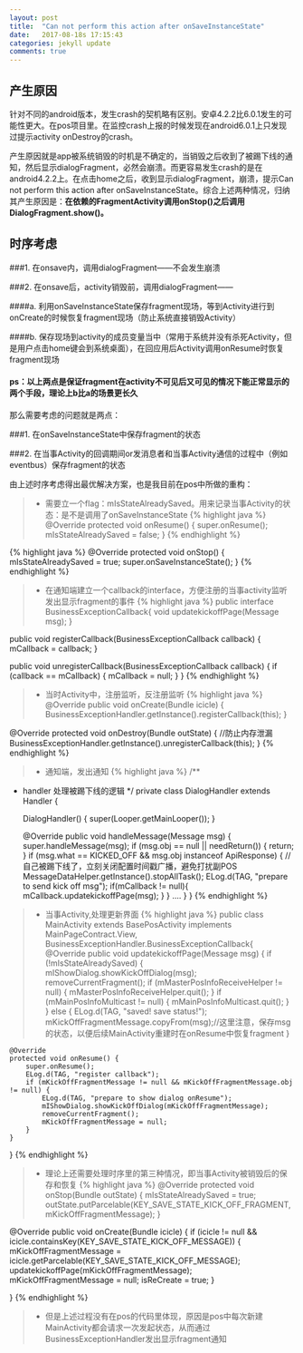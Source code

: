 ```yaml
---
layout: post
title:  "Can not perform this action after onSaveInstanceState"
date:   2017-08-18s 17:15:43
categories: jekyll update
comments: true
---
```


## 产生原因

针对不同的android版本，发生crash的契机略有区别。安卓4.2.2比6.0.1发生的可能性更大。在pos项目里。在监控crash上报的时候发现在android6.0.1上只发现过提示activity onDestroy的crash。
<!--break-->

产生原因就是app被系统销毁的时机是不确定的，当销毁之后收到了被踢下线的通知，然后显示dialogFragment，必然会崩溃。而更容易发生crash的是在android4.2.2上。在点击home之后，收到显示dialogFragment，崩溃，提示Can not perform this action after onSaveInstanceState。综合上述两种情况，归纳其产生原因是：**在依赖的FragmentActivity调用onStop()之后调用DialogFragment.show()。**

## 时序考虑

###1. 在onsave内，调用dialogFragment——不会发生崩溃

###2. 在onsave后，activity销毁前，调用dialogFragment——

####a. 利用onSaveInstanceState保存fragment现场，等到Activity进行到onCreate的时候恢复fragment现场（防止系统直接销毁Activity）

####b. 保存现场到activity的成员变量当中（常用于系统并没有杀死Activity，但是用户点击home键会到系统桌面），在回应用后Activity调用onResume时恢复fragment现场

#### ps：以上两点是保证fragment在activity不可见后又可见的情况下能正常显示的两个手段，理论上b比a的场景更长久

那么需要考虑的问题就是两点：

###1. 在onSaveInstanceState中保存fragment的状态

###2. 在当事Activity的回调期间or发消息者和当事Activity通信的过程中（例如eventbus）保存fragment的状态

由上述时序考虑得出最优解决方案，也是我目前在pos中所做的重构：
> * 需要立一个flag：mIsStateAlreadySaved。用来记录当事Activity的状态：是不是调用了onSaveInstanceState
{% highlight java %}
@Override
protected void onResume() {
    super.onResume();
    mIsStateAlreadySaved = false;
}
{% endhighlight %}

{% highlight java %}
@Override
protected void onStop() {
    mIsStateAlreadySaved = true;
    super.onSaveInstanceState();
}
{% endhighlight %}
> * 在通知端建立一个callback的interface，方便注册的当事activity监听发出显示fragment的事件
{% highlight java %}
public interface BusinessExceptionCallback{
    void updatekickoffPage(Message msg);
}
 
public void registerCallback(BusinessExceptionCallback callback) {
    mCallback = callback;
}
 
public void unregisterCallback(BusinessExceptionCallback callback) {
    if (callback == mCallback) {
        mCallback = null;
    }
}
{% endhighlight %}
> * 当时Activity中，注册监听，反注册监听
{% highlight java %}
@Override
public void onCreate(Bundle icicle) {
    BusinessExceptionHandler.getInstance().registerCallback(this);
}
  
@Override
protected void onDestroy(Bundle outState) {
    //防止内存泄漏
    BusinessExceptionHandler.getInstance().unregisterCallback(this);
}
{% endhighlight %}
> * 通知端，发出通知
{% highlight java %}
/**
 * handler 处理被踢下线的逻辑
 */
private class DialogHandler extends Handler {
 
    DialogHandler() {
        super(Looper.getMainLooper());
    }
 
    @Override
    public void handleMessage(Message msg) {
        super.handleMessage(msg);
        if (msg.obj == null || needReturn()) {
            return;
        }
        if (msg.what == KICKED_OFF && msg.obj instanceof ApiResponse) {
            //自己被踢下线了，立刻关闭配置时间戳广播，避免打扰副POS
            MessageDataHelper.getInstance().stopAllTask();
            ELog.d(TAG, "prepare to send kick off msg");
            if(mCallback != null){
                mCallback.updatekickoffPage(msg);
            }
        }
        ....
    }
}
{% endhighlight %}
> * 当事Activity,处理更新界面
{% highlight java %}
public class MainActivity extends BasePosActivity implements MainPageContract.View, BusinessExceptionHandler.BusinessExceptionCallback{
    @Override
    public void updatekickoffPage(Message msg) {
        if (!mIsStateAlreadySaved) {
            mIShowDialog.showKickOffDialog(msg);
            removeCurrentFragment();
            if (mMasterPosInfoReceiveHelper != null) {
                mMasterPosInfoReceiveHelper.quit();
            }
            if (mMainPosInfoMulticast != null) {
                mMainPosInfoMulticast.quit();
            }
        } else {
            ELog.d(TAG, "saved! save status!");
            mKickOffFragmentMessage.copyFrom(msg);//这里注意，保存msg的状态，以便后续MainActivity重建时在onResume中恢复fragment
        }
  
    @Override
    protected void onResume() {
        super.onResume();
        ELog.d(TAG, "register callback");
        if (mKickOffFragmentMessage != null && mKickOffFragmentMessage.obj != null) {
            ELog.d(TAG, "prepare to show dialog onResume");
            mIShowDialog.showKickOffDialog(mKickOffFragmentMessage);
            removeCurrentFragment();
            mKickOffFragmentMessage = null;
        }
    }
}
{% endhighlight %}
> * 理论上还需要处理时序里的第三种情况，即当事Activity被销毁后的保存和恢复
{% highlight java %}
@Override
protected void onStop(Bundle outState) {
    mIsStateAlreadySaved = true;
    outState.putParcelable(KEY_SAVE_STATE_KICK_OFF_FRAGMENT, mKickOffFragmentMessage);
}
  
@Override
public void onCreate(Bundle icicle) {
    if (icicle != null && icicle.containsKey(KEY_SAVE_STATE_KICK_OFF_MESSAGE)) {
        mKickOffFragmentMessage = icicle.getParcelable(KEY_SAVE_STATE_KICK_OFF_MESSAGE);
        updatekickoffPage(mKickOffFragmentMessage);
        mKickOffFragmentMessage = null;
        isReCreate = true;
    }
     
}
{% endhighlight %}
> * 但是上述过程没有在pos的代码里体现，原因是pos中每次新建MainActivity都会请求一次发起状态，从而通过BusinessExceptionHandler发出显示fragment通知



